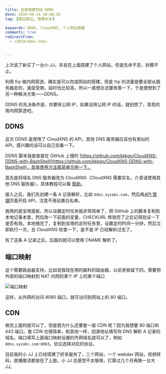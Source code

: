 ```yaml
---
title: 在家搭建网站-DDNS
date: 2019-04-14 18:48:35
tag: [建站笔记, 随便水水]

keywords: DDNS, CloudXNS, 个人网站搭建
comments: true
redirectFrom:
  - /2019/ddns.html


---
```


上次说了新买了一台小 JJ，并且在上面搭建了个人网站，但是生命不息，折腾不止。

<!-- more -->

利用 frp 做内网穿透，确实是可以完成网站的搭建，但是 frp 的流量是要全部从服务器走的，速度受限，延时也比较高，所以一直想办法要改善一下，于是便想到了另一种解决方案——DDNS。

DDNS 的先决条件是，你要有公网 IP，如果没用公网 IP 的话，就别想了，乖乖的用内网穿透吧。

## DDNS

这次 DDNS 是使用了 CloudXNS 的 API，其他 DNS 服务器应该也有类似的 API，感兴趣的话可以自己去看一下。

DDNS 脚本我是直接在 GitHub 上搜的 [https://github.com/kkkgo/CloudXNS-DDNS-with-BashShell](https://github.com/kkkgo/CloudXNS-DDNS-with-BashShell)，具体使用方法我简单示例一下。

首先是将域名 DNS 服务器改为 CloudXNS（CloudXNS 需要实名，介意请使用其他 DNS 服务器），具体教程可以看 [帮助](https://www.cloudxns.net/Support/detail/id/208.html)。

接入之后，我们先创建一条 A 记录解析，比如 `ddns.xyzabc.com`，然后再[API 管理](https://www.cloudxns.net/AccountManage/apimanage.html)页面开启 API，注意不用设置白名单。

我用的是宝塔面板，所以设置定时任务就非常简单了，把 GitHub 上的脚本复制到本地记事本里，然后改一下前面的变量，CHECKURL 修改完了之后记得验证一下是否有效。本地搞完了，复制到宝塔的定时任务里，设置定时时间一分钟，然后立即执行一次，去 CloudXNS 检查一下，是不是 IP 已经解析过去了。

有了这条 A 记录之后，后面的就可以使用 CNAME 解析了。

## 端口映射

这个需要路由器支持，比如说我现在用的磊科的路由器，以前老板留下的。需要把外部的端口映射到 NAT 内网的某个 IP 上的某个端口

![端口映射](https://s2.ax1x.com/2019/04/29/E3bH9x.png)

这样，从外网的访问 8080 端口，就可访问到网站上的 80 端口。

## CDN

做完上面的就可以了，但是我为什么还要套一层 CDN 呢？因为我想要 80 端口和 443 端口。套 CDN 也很简单，和其他一样，回源地址填写你 DNS 解析 A 记录的域名，端口填写上面端口映射设置的外网域名就可以了，例如 `ddns.xyzabc.com:8083`，协议选择对应的协议。

目前我的小 JJ 上已经搭建了好多服务了，三个网站，一个 webdav 网站，视频转码，直播推流都放在了上面，小 JJ 总感觉不太够用，打算过几个月再换一台大 JJ。

